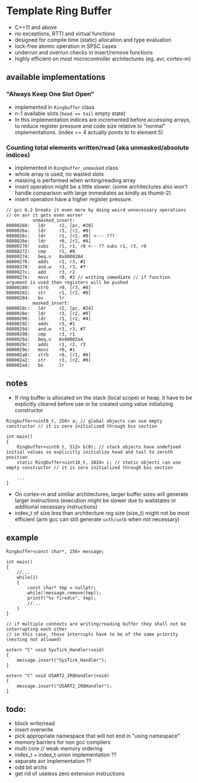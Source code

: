 # Template Ring Buffer

- C++11 and above
- no exceptions, RTTI and virtual functions
- designed for compile time (static) allocation and type evaluation
- lock-free atomic operation in SPSC cases
- underrun and overrun checks in insert/remove functions
- highly efficient on most microcontroller architectures (eg. avr, cortex-m)

## available implementations

### "Always Keep One Slot Open"

- implemented in `Ringbuffer` class
- n-1 available slots (`head == tail` empty state)
- In this implementation indices are incremented before accessing arrays, to reduce register pressure and code size relative to "normal" implementations.
(index == 4 actually points to to element 5)

### Counting total elements written/read (aka unmasked/absolute indices)

- implemented in `Ringbuffer_unmasked` class
- whole array is used, no wasted slots
- masking is performed when writing/reading array
- insert operation might be a little slower. (some architectures also won't handle comparison with large immediates as kindly as thumb-2).
- insert operation have a higher register pressure.

```
// gcc 6.2 breaks it even more by doing weird unnecessary operations
// on avr it gets even worser
          unmasked_insert:
08000268:   ldr     r2, [pc, #28]
0800026a:   ldr     r3, [r2, #0]
0800026c:   ldr     r1, [r2, #0] <--- ???
0800026e:   ldr     r0, [r2, #4]
08000270:   subs    r1, r1, r0 <-- ?? subs r1, r3, r0
08000272:   cmp     r1, #8
08000274:   beq.n   0x8000284
08000276:   adds    r1, r3, #1
08000278:   and.w   r3, r3, #7
0800027c:   add     r3, r2
0800027e:   movs    r0, #2 // writing immediate // if function argument is used then registers will be pushed
08000280:   strb    r0, [r3, #8]
08000282:   str     r1, [r2, #0]
08000284:   bx      lr
          masked_insert:
0800028c:   ldr     r2, [pc, #24]
0800028e:   ldr     r3, [r2, #0]
08000290:   ldr     r1, [r2, #4]
08000292:   adds    r3, #1
08000294:   and.w   r3, r3, #7
08000298:   cmp     r3, r1
0800029a:   beq.n   0x80002a4
0800029c:   adds    r1, r2, r3
0800029e:   movs    r0, #1
080002a0:   strb    r0, [r1, #8]
080002a2:   str     r3, [r2, #0]
080002a4:   bx      lr
```

## notes

- If ring buffer is allocated on the stack (local scope) or heap, it have to be explicitly cleared before use or be created using value initializing constructor

```
Ringbuffer<uint8_t, 256> a; // global objects can use empty constructor // it is zero initialized through bss section

int main()
{
	Ringbuffer<uint8_t, 512> b(0); // stack objects have undefined initial values so explicitly initialize head and tail to zeroth position
	static Ringbuffer<uint16_t, 1024> c; // static objects can use empty constructor // it is zero initialized through bss section
	
	...
}
```

- On cortex-m and similiar architectures, larger buffer sizes will generate larger instructions (execution might be slower due to waitstates or additional necessary instructions)
- index_t of size less than architecture reg size (size_t) might not be most efficient (arm gcc can still generate `uxth/uxtb` when not necessary)

## example

```
Ringbuffer<const char*, 256> message;

int main()
{
	//...
	while(1)
	{
		const char* tmp = nullptr;
		while(!message.remove(tmp));
		printf("%s fired\n", tmp);
		//...
	}
}

// if multiple contexts are writing/reading buffer they shall not be interrupting each other 
// in this case, those interrupts have to be of the same priority (nesting not allowed) 

extern "C" void SysTick_Handler(void)
{
	message.insert("SysTick_Handler");
}

extern "C" void USART2_IRQHandler(void)
{
	message.insert("USART2_IRQHandler");
}
```

## todo:
- block write/read
- insert overwrite
- pick appropriate namespace that will not end in "using namespace"
- memory barriers for non gcc compilers
- multi core // weak memory ordering
- index_t + index_t union implementation ??
- separate avr implementation ??
- odd bit archs
- get rid of useless zero extension instructions